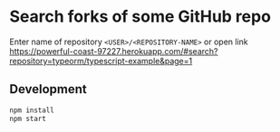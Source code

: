 # Search forks of some GitHub repo

Enter name of repository `<USER>/<REPOSITORY-NAME>` or open link https://powerful-coast-97227.herokuapp.com/#search?repository=typeorm/typescript-example&page=1

## Development

```bash
npm install
npm start
```